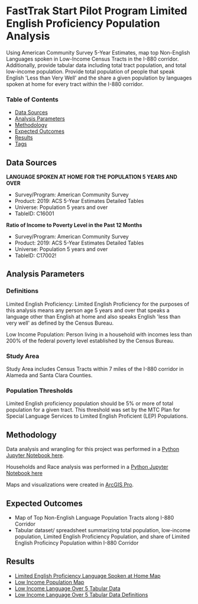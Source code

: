 # FastTrak Start Pilot Program Limited English Proficiency Population Analysis 

Using American Community Survey 5-Year Estimates, map top Non-English Languages spoken in
Low-Income Census Tracts in the I-880 corridor. Additionally, provide tabular data including total tract population, and total low-income population. Provide total population of people that speak English 'Less than Very Well' and the share a given population by languages spoken at home for every tract within the I-880 corridor. 


### Table of Contents

- [Data Sources](#data-sources)
- [Analysis Parameters](#analysis-parameters)
- [Methodology](#methodology)
- [Expected Outcomes](#expected-outcomes)
- [Results](#results)
- [Tags](#tags)

## Data Sources
    
**LANGUAGE SPOKEN AT HOME FOR THE POPULATION 5 YEARS AND OVER**
- Survey/Program: American Community Survey
- Product: 2019: ACS 5-Year Estimates Detailed Tables
- Universe: Population 5 years and over
- TableID: C16001

**Ratio of Income to Poverty Level in the Past 12 Months**
- Survey/Program: American Community Survey
- Product: 2019: ACS 5-Year Estimates Detailed Tables
- Universe: Population 5 years and over
- TableID: C17002!

## Analysis Parameters

### Definitions 

Limited English Proficiency: Limited English Proficiency for the purposes of this analysis means any person age 5 years and over that speaks a language other than English at home and also speaks English 'less than very well' as defined by the Census Bureau.

Low Income Population: Person living in a household with incomes less than 200% of the federal poverty level established by the Census Bureau.
    
### Study Area
    
Study Area includes Census Tracts within 7 miles of the I-880 corridor in Alameda and Santa Clara Counties. 
    
### Population Thresholds

Limited English proficiency population should be 5% or more of total population for a given tract. This threshold was set by the MTC Plan for Special Language Services to Limited English Proficient (LEP) Populations.  

## Methodology

Data analysis and wrangling for this project was performed in a [Python Jupyter Notebook here](FastTrak-Start-Pilot-Program.ipynb). 

Households and Race analysis was performed in a [Python Jupyter Notebook here](Households_and_Race_880_Corridor_2020.ipynb)


Maps and visualizations were created in [ArcGIS Pro](https://mtcdrive.box.com/s/jkyly5aic1xbx3ylto3wq2a2ptwxadeo).

## Expected Outcomes

- Map of Top Non-English Language Population Tracts along I-880 Corridor
- Tabular dataset/ spreadsheet summarizing total population, low-income population, Limited English Proficiency Population, and share of Limited English Proficincy Population within I-880 Corridor

## Results

- [Limited English Proficiency Language Spoken at Home Map](https://mtcdrive.box.com/s/y2lel3tk8df7h2hw6dmua2fe533gox07)
- [Low Income Population Map](https://mtcdrive.box.com/s/3od1s6r5uxcrmdqi8ze1h64h87187oka)
- [Low Income Language Over 5 Tabular Data](https://mtcdrive.box.com/s/4wawptrj9262ucd1cphyrgotndglg5bx)
- [Low Income Language Over 5 Tabular Data Definitions](https://mtcdrive.box.com/s/edj8325zfnjly1o3yg7x4zk995k72cyl)

